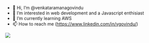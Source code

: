 - 👋 Hi, I’m @venkataramanagovindu
- 👀 I’m interested in web development and a Javascript enthisiast
- 🌱 I’m currently learning AWS
- 📫 How to reach me (https://www.linkedin.com/in/vgovindu/)

<!---
venkataramanagovindu/venkataramanagovindu is a ✨ special ✨ repository because its `README.md` (this file) appears on your GitHub profile.
You can click the Preview link to take a look at your changes.
--->
<a href="https://visitcount.itsvg.in">
  <img src="https://visitcount.itsvg.in/api?id=venkataramanagovindu&label=Profile%20Views&pretty=false" />
</a>
<script>
  [![](https://visitcount.itsvg.in/api?id=venkataramanagovindu&label=Profile%20Views&pretty=false)](https://visitcount.itsvg.in)
</script>
